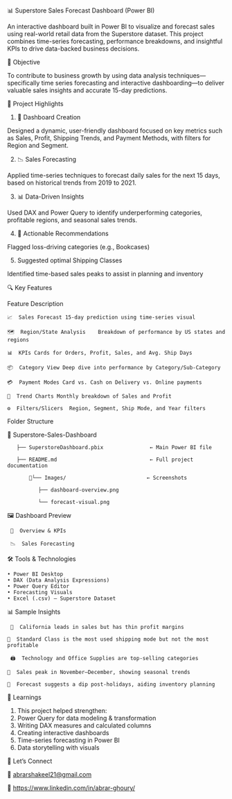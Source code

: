 📊 Superstore Sales Forecast Dashboard (Power BI)

An interactive dashboard built in Power BI to visualize and forecast sales using real-world retail data from the Superstore dataset. This project combines time-series forecasting, performance breakdowns, and insightful KPIs to drive data-backed business decisions.

🎯 Objective

To contribute to business growth by using data analysis techniques—specifically time series forecasting and interactive dashboarding—to deliver valuable sales insights and accurate 15-day predictions.

🚀 Project Highlights

   1) 📌 Dashboard Creation

Designed a dynamic, user-friendly dashboard focused on key metrics such as Sales, Profit, Shipping Trends, and Payment Methods, with filters for Region and Segment.

   2) 📉 Sales Forecasting

Applied time-series techniques to forecast daily sales for the next 15 days, based on historical trends from 2019 to 2021.

   3) 📊 Data-Driven Insights

Used DAX and Power Query to identify underperforming categories, profitable regions, and seasonal sales trends.

   4) 🧭 Actionable Recommendations

Flagged loss-driving categories (e.g., Bookcases)

   5) Suggested optimal Shipping Classes

Identified time-based sales peaks to assist in planning and inventory

🔍 Key Features

Feature	Description

    📈  Sales Forecast 15-day prediction using time-series visual

    🗺  Region/State Analysis	Breakdown of performance by US states and regions

    📊  KPIs Cards for Orders, Profit, Sales, and Avg. Ship Days

    📦  Category View Deep dive into performance by Category/Sub-Category

    💳  Payment Modes Card vs. Cash on Delivery vs. Online payments

    📅  Trend Charts	Monthly breakdown of Sales and Profit

    ⚙  Filters/Slicers	Region, Segment, Ship Mode, and Year filters

Folder Structure

   📁 Superstore-Sales-Dashboard

       ├── SuperstoreDashboard.pbix               ← Main Power BI file
   
       ├── README.md                              ← Full project documentation
   
           📁└── Images/                          ← Screenshots
       
              ├── dashboard-overview.png
           
              └── forecast-visual.png
           
🖼 Dashboard Preview

     📍  Overview & KPIs
   
     📉  Sales Forecasting

🛠 Tools & Technologies

    • Power BI Desktop
    • DAX (Data Analysis Expressions)
    • Power Query Editor
    • Forecasting Visuals
    • Excel (.csv) — Superstore Dataset

📊 Sample Insights

     📍  California leads in sales but has thin profit margins
   
    🚚  Standard Class is the most used shipping mode but not the most profitable
  
     🖨  Technology and Office Supplies are top-selling categories
   
    📆  Sales peak in November–December, showing seasonal trends
  
    🔮  Forecast suggests a dip post-holidays, aiding inventory planning

📘 Learnings

1) This project helped strengthen:
2) Power Query for data modeling & transformation
3) Writing DAX measures and calculated columns
4) Creating interactive dashboards
5) Time-series forecasting in Power BI
6) Data storytelling with visuals



💼 Let’s Connect

📧 abrarshakeel21@gmail.com

🔗  https://www.linkedin.com/in/abrar-ghoury/


